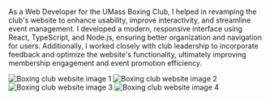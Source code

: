 As a Web Developer for the UMass Boxing Club, I helped in revamping the club's website to enhance usability, improve interactivity, and streamline event management. 
I developed a modern, responsive interface using React, TypeScript, and Node.js, ensuring better organization and navigation for users. 
Additionally, I worked closely with club leadership to incorporate feedback and optimize the website's functionality, ultimately improving membership engagement and event promotion efficiency.

![Boxing club website image 1](https://github.com/user-attachments/assets/31dcf191-c423-4f82-9f94-48075eb7731a)
![Boxing club website image 2](https://github.com/user-attachments/assets/eced715d-c69d-458e-b4c2-3285b169969f)
![Boxing club website image 3](https://github.com/user-attachments/assets/4e61b470-1c8f-48e6-b735-6bef3c8528e0)
![Boxing club website image 4](https://github.com/user-attachments/assets/b1dffa6f-2779-4d97-b600-de97f1e70c73)
